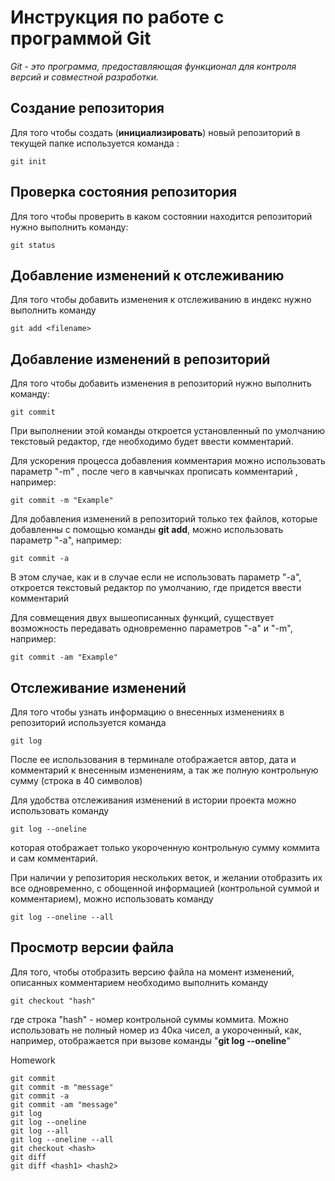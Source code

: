 # Инструкция по работе с программой Git

_Git   - это программа, предоставляющая функционал для контроля версий и совместной разработки._

## Создание репозитория

Для того чтобы создать (**инициализировать**) новый репозиторий в текущей папке используется команда : 

    git init

 ## Проверка состояния репозитория

 Для того чтобы проверить в каком состоянии находится репозиторий нужно выполнить команду:

    git status

## Добавление изменений к отслеживанию

Для того чтобы добавить изменения к отслеживанию в индекс нужно выполнить команду 

    git add <filename>

## Добавление изменений в репозиторий

Для того чтобы добавить изменения в репозиторий нужно выполнить команду:

    git commit

При выполнении этой команды откроется установленный по умолчанию текстовый редактор, где необходимо будет ввести комментарий. 

Для ускорения процесса добавления комментария можно использовать параметр "-m" , после чего в кавчычках прописать комментарий , например:

    git commit -m "Example"

Для добавления изменений в репозиторий только тех файлов, которые добавленны с помощью команды **git add**, можно использовать параметр "-a", например:

    git commit -a

В этом случае, как и в случае если не использовать параметр "-a", откроется текстовый редактор по умолчанию, где придется ввести комментарий

Для совмещения двух вышеописанных функций, существует возможность передавать одновременно параметров "-a" и "-m", например:

    git commit -am "Example"

## Отслеживание изменений 

Для того чтобы узнать информацию о внесенных изменениях в репозиторий используется команда

    git log
 
 После ее использования в терминале отображается автор, дата и комментарий к внесенным изменениям, а так же полную контрольную сумму (строка в 40 символов)

Для удобства отслеживания изменений в истории проекта можно использовать команду 

    git log --oneline

которая отображает только укороченную контрольную сумму коммита и сам комментарий. 

При наличии у репозитория нескольких веток, и желании отобразить их все одновременно, с обощенной информацией (контрольной суммой и комментарием), можно использовать команду

    git log --oneline --all

## Просмотр версии файла

Для того, чтобы отобразить версию файла на момент изменений, описанных комментарием необходимо выполнить команду

    git checkout "hash"

где строка "hash" - номер контрольной суммы коммита. Можно использовать не полный номер из 40ка чисел, а укороченный, как, например, отображается при вызове команды "__git log --oneline__"

Homework

    
    git commit
    git commit -m "message"
    git commit -a
    git commit -am "message"
    git log
    git log --oneline
    git log --all
    git log --oneline --all
    git checkout <hash>
    git diff
    git diff <hash1> <hash2>

